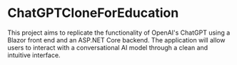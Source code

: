 # ChatGPTCloneForEducation
This project aims to replicate the functionality of OpenAI's ChatGPT using a Blazor front end and an ASP.NET Core backend. The application will allow users to interact with a conversational AI model through a clean and intuitive interface.
